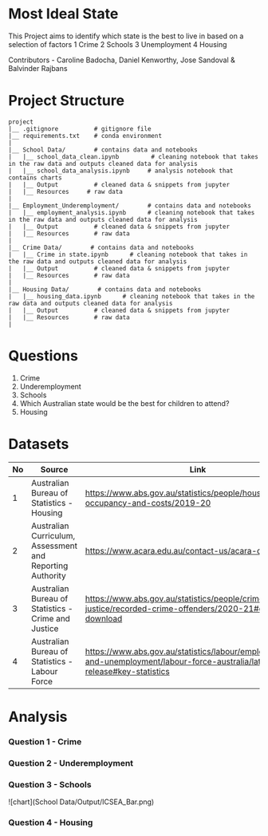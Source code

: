 # Most Ideal State

This Project aims to identify which state is the best to live in based on a selection of factors
1 Crime
2 Schools
3 Unemployment
4 Housing

Contributors - Caroline Badocha, Daniel Kenworthy, Jose Sandoval & Balvinder Rajbans

# Project Structure

```
project
|__ .gitignore          # gitignore file
|__ requirements.txt    # conda environment
| 
|__ School Data/        # contains data and notebooks
|   |__ school_data_clean.ipynb         # cleaning notebook that takes in the raw data and outputs cleaned data for analysis
|   |__ school_data_analysis.ipynb     # analysis notebook that contains charts
|   |__ Output          # cleaned data & snippets from jupyter
|   |__ Resources     # raw data
|
|__ Employment_Underemployment/        # contains data and notebooks
|   |__ employment_analysis.ipynb      # cleaning notebook that takes in the raw data and outputs cleaned data for analysis
|   |__ Output          # cleaned data & snippets from jupyter
|   |__ Resources       # raw data
|
|__ Crime Data/        # contains data and notebooks
|   |__ Crime in state.ipynb      # cleaning notebook that takes in the raw data and outputs cleaned data for analysis
|   |__ Output          # cleaned data & snippets from jupyter
|   |__ Resources       # raw data
|
|__ Housing Data/        # contains data and notebooks
|   |__ housing_data.ipynb      # cleaning notebook that takes in the raw data and outputs cleaned data for analysis
|   |__ Output          # cleaned data & snippets from jupyter
|   |__ Resources       # raw data
|
```
# Questions
1. Crime
2. Underemployment
3. Schools
3. Which Australian state would be the best for children to attend?
4. Housing

# Datasets
|No|Source|Link|
|-|-|-|
|1|Australian Bureau of Statistics - Housing|https://www.abs.gov.au/statistics/people/housing/housing-occupancy-and-costs/2019-20|
|2|Australian Curriculum, Assessment and Reporting Authority|https://www.acara.edu.au/contact-us/acara-data-access|
|3|Australian Bureau of Statistics - Crime and Justice|https://www.abs.gov.au/statistics/people/crime-and-justice/recorded-crime-offenders/2020-21#data-download|
|4|Australian Bureau of Statistics - Labour Force|https://www.abs.gov.au/statistics/labour/employment-and-unemployment/labour-force-australia/latest-release#key-statistics|

# Analysis

### Question 1 - Crime


### Question 2 - Underemployment


### Question 3 - Schools
![chart](School Data/Output/ICSEA_Bar.png)


### Question 4 - Housing
